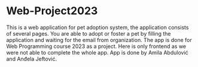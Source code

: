 # Web-Project2023

This is a web application for pet adoption system, the application consists of several pages. You are able to adopt or foster a pet by filling the application and waiting for the email from organization. The app is done for Web Programming course 2023 as a project. Here is only frontend as we were not able to complete the whole app. App is done by Amila Abdulović and Anđela Jeftović.
